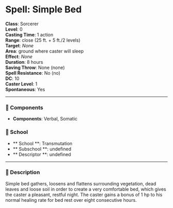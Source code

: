 
# Spell: Simple Bed
**Class**: Sorcerer  
**Level**: 0  
**Casting Time**: 1 action  
**Range**: close (25 ft. + 5 ft./2 levels)  
**Target**: _None_  
**Area**: ground where caster will sleep  
**Effect**: _None_  
**Duration**: 8 hours  
**Saving Throw**: None (none)  
**Spell Resistance**: No (no)  
**DC**: 10  
**Caster Level**: 1  
**Spontaneous**: Yes

---

### 🔮 Components
- **Components**: Verbal, Somatic

### 🏫 School
- ** School **: Transmutation
- ** Subschool **: undefined
- ** Descriptor **: undefined
---

### 📜 Description
Simple bed gathers, loosens and flattens surrounding vegetation, dead leaves and loose soil in order to create a very comfortable bed, which gives the caster a pleasant, restful night. The caster gains a bonus of 1 hp to his normal healing rate for bed rest over eight consecutive hours.
